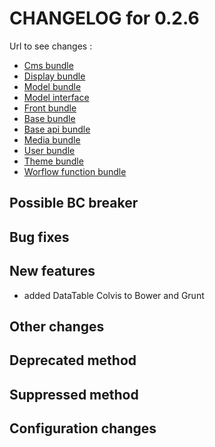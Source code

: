 # CHANGELOG for 0.2.6

Url to see changes : 

 - [Cms bundle](https://github.com/open-orchestra/open-orchestra-cms-bundle/compare/v0.2.5...v0.2.6)
 - [Display bundle](https://github.com/open-orchestra/open-orchestra-display-bundle/compare/v0.2.5...v0.2.6)
 - [Model bundle](https://github.com/open-orchestra/open-orchestra-model-bundle/compare/v0.2.5...v0.2.6)
 - [Model interface](https://github.com/open-orchestra/open-orchestra-model-interface/compare/v0.2.5...v0.2.6)
 - [Front bundle](https://github.com/open-orchestra/open-orchestra-front-bundle/compare/v0.2.5...v0.2.6)
 - [Base bundle](https://github.com/open-orchestra/open-orchestra-base-bundle/compare/v0.2.5...v0.2.6)
 - [Base api bundle](https://github.com/open-orchestra/open-orchestra-base-api-bundle/compare/v0.2.5...v0.2.6)
 - [Media bundle](https://github.com/open-orchestra/open-orchestra-media-bundle/compare/v0.2.5...v0.2.6)
 - [User bundle](https://github.com/open-orchestra/open-orchestra-user-bundle/compare/v0.2.5...v0.2.6)
 - [Theme bundle](https://github.com/open-orchestra/open-orchestra-theme-bundle/compare/v0.2.5...v0.2.6)
 - [Worflow function bundle](https://github.com/open-orchestra/open-orchestra-worflow-function-bundle/compare/v0.2.5...v0.2.6)

## Possible BC breaker

## Bug fixes

## New features
- added DataTable Colvis to Bower and Grunt

## Other changes

## Deprecated method

## Suppressed method

## Configuration changes
